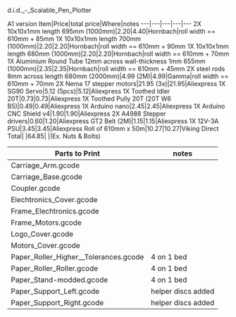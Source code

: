 d.i.d._-_Scalable_Pen_Plotter

A1 version
Item|Price|total price|Where|notes
---|---|---|---|---
2X 10x10x1mm length 695mm (1000mm)|2.20|4.40|Hornbach|roll width == 610mm + 85mm
1X 10x10x1mm length 700mm (1000mm)|2.20|2.20|Hornbach|roll width == 610mm + 90mm
1X 10x10x1mm length 680mm (1000mm)|2.20|2.20|Hornbach|roll width == 610mm + 70mm
1X Aluminium Round Tube 12mm across wall-thickness 1mm 655mm (1000mm)|2.35|2.35|Hornbach|roll width == 610mm + 45mm
2X steel rods 8mm across length 680mm (2000mm)|4.99 (2M)|4.99|Gamma|roll width == 610mm + 70mm
2X Nema 17 stepper motors|21.95 (3x)|21.95|Aliexpress
1X SG90 Servo|5.12 (5pcs)|5.12|Aliexpress
1X Toothed Idler 20T|0.73|0.73|Aliexpress
1X Toothed Pully 20T (20T W6 B5)|0.49|0.49|Aliexpress
1X Arduino nano|2.45|2.45|Aliexpress
1X Arduino CNC Shield v4|1.90|1.90|Aliexpress
2X A4988 Stepper drivers|0.60|1.20|Aliexpress
GT2 Belt (2M)|1.15|1.15|Aliexpress
1X 12V-3A PSU|3.45|3.45|Aliexpress
Roll of 610mm x 50m|10.27|10.27|Viking Direct
Total|	|64.85| |(Ex. Nuts & Bolts)

Parts to Print|notes
---|---
Carriage_Arm.gcode|
Carriage_Base.gcode|
Coupler.gcode|
Elechtronics_Cover.gcode|
Frame_Elechtronics.gcode|
Frame_Motors.gcode|
Logo_Cover.gcode|
Motors_Cover.gcode|
Paper_Roller_Higher__Tolerances.gcode|4 on 1 bed
Paper_Roller_Roller.gcode|4 on 1 bed
Paper_Stand-modded.gcode|4 on 1 bed
Paper_Support_Left.gcode|helper discs added
Paper_Support_Right.gcode|helper discs added
